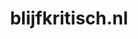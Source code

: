 ---
layout: post
title:  "blijfkritisch.nl"
internal_url:  "/dutchgov/blijfkritisch.nl.html"
categories: dutchgov
---
